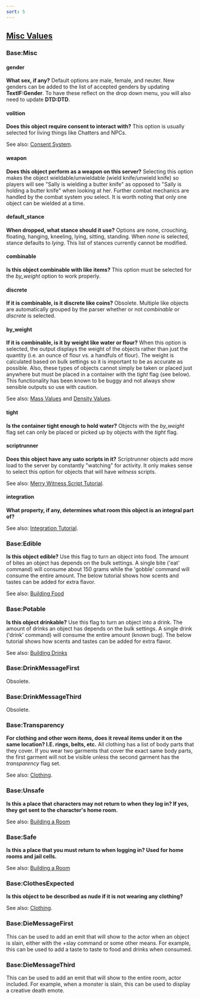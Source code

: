```yaml
---
sort: 5
---
```


## [Misc Values](MiscValues)

### Base:Misc

#### gender

**What sex, if any?** Default options are male, female, and neuter. New genders can be added to the list of accepted genders by updating **TextIF:Gender**. To have these reflect on the drop down menu, you will also need to update **DTD:DTD**.

#### volition 

**Does this object require consent to interact with?** This option is usually selected for living things like Chatters and NPCs. 

See also: [Consent System](../In-Game_Systems/ConsentSystem.md).

#### weapon

**Does this object perform as a weapon on this server?** Selecting this option makes the object wieldable/unwieldable (wield knife/unwield knife) so players will see "Sally is wielding a butter knife" as opposed to "Sally is holding a butter knife" when looking at her. Further combat mechanics are handled by the combat system you select. It is worth noting that only one object can be wielded at a time.

#### default_stance

**When dropped, what stance should it use?** Options are none, crouching, floating, hanging, kneeling, lying, sitting, standing. When *none* is selected, stance defaults to *lying*. This list of stances currently cannot be modified.

#### combinable

**Is this object combinable with like items?** This option must be selected for the *by_weight* option to work properly.

#### discrete

**If it is combinable, is it discrete like coins?** Obsolete. Multiple like objects are automatically grouped by the parser whether or not *combinable* or *discrete* is selected.

#### by_weight

**If it is combinable, is it by weight like water or flour?** When this option is selected, the output displays the weight of the objects rather than just the quantity (i.e. an ounce of flour vs. a handfuls of flour). The weight is calculated based on bulk settings so it is important to be as accurate as possible. Also, these types of objects cannot simply be taken or placed just anywhere but must be placed in a container with the *tight* flag (see below). This functionality has been known to be buggy and not always show sensible outputs so use with caution. 

See also: [Mass Values](./MassValues.md) and [Density Values](./DensityValues.md).

#### tight

**Is the container tight enough to hold water?** Objects with the *by_weight* flag set can only be placed or picked up by objects with the *tight* flag.

#### scriptrunner

**Does this object have any uato scripts in it?** Scriptrunner objects add more load to the server by constantly "watching" for activity. It only makes sense to select this option for objects that will have *witness* scripts.

See also: [Merry Witness Script Tutorial](../Tutorials_and_Examples/Merry/WitnessScriptTutorial.md).

#### integration

**What property, if any, determines what room this object is an integral part of?**

See also: [Integration Tutorial](../Tutorials_and_Examples/Building_Objects/IntegrationTutorial.md).

### Base:Edible

**Is this object edible?** Use this flag to turn an object into food. The amount of bites an object has depends on the bulk settings. A single bite ('eat' command) will consume about 150 grams while the 'gobble' command will consume the entire amount. The below tutorial shows how scents and tastes can be added for extra flavor.

See also: [Building Food](../Tutorials_and_Examples/Building_Objects/BuildFoodTutorial.md)

### Base:Potable

**Is this object drinkable?** Use this flag to turn an object into a drink. The amount of drinks an object has depends on the bulk settings. A single drink ('drink' command) will consume the entire amount (known bug). The below tutorial shows how scents and tastes can be added for extra flavor.

See also: [Building Drinks](../Tutorials_and_Examples/Building_Objects/BuildDrinksTutorial.md)

### Base:DrinkMessageFirst

Obsolete.

### Base:DrinkMessageThird

Obsolete.

### Base:Transparency

**For clothing and other worn items, does it reveal items under it on the same location? I.E. rings, belts, etc.** All clothing has a list of body parts that they cover. If you wear two garments that cover the exact same body parts, the first garment will not be visible unless the second garment has the *transparency* flag set. 

See also: [Clothing](./Clothing.md).

### Base:Unsafe

**Is this a place that characters may not return to when they log in? If yes, they get sent to the character's home room.** 

See also: [Building a Room](../Tutorials_and_Examples/Building_Objects/BuildAContainerTutorial.md)

### Base:Safe

**Is this a place that you must return to when logging in? Used for home rooms and jail cells.** 

See also: [Building a Room](../Tutorials_and_Examples/Building_Objects/BuildAContainerTutorial.md)

### Base:ClothesExpected

**Is this object to be described as nude if it is not wearing any clothing?** 

See also: [Clothing](./Clothing.md).

### Base:DieMessageFirst

This can be used to add an emit that will show to the actor when an object is slain, either with the +slay command or some other means. For example, this can be used to add a taste to taste to food and drinks when consumed.

### Base:DieMessageThird

This can be used to add an emit that will show to the entire room, actor included. For example, when a monster is slain, this can be used to display a creative death emote.

